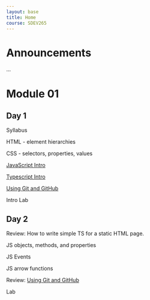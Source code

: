 ```yaml
---
layout: base
title: Home
course: SDEV265
---
```


# Announcements

...

# Module 01

## Day 1

Syllabus

HTML - element hierarchies

CSS - selectors, properties, values

[JavaScript Intro](../SDEV255/javascript_intro.md)

[Typescript Intro](typescript_intro.md)

[Using Git and GitHub](../common/git.html?course=SDEV264)

Intro Lab

## Day 2

Review: How to write simple TS for a static HTML page.

JS objects, methods, and properties

JS Events

JS arrow functions

Review: [Using Git and GitHub](../common/git.html?course=SDEV264)

Lab
